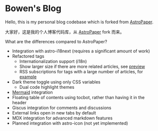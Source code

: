 # Bowen's Blog

Hello, this is my personal blog codebase which is forked from [AstroPaper](https://github.com/satnaing/astro-paper).

大家好，这是我的个人博客代码库，从 [AstroPaper](https://github.com/satnaing/astro-paper) fork 而来。

What are the differences compared to AstroPaper?

- Integration with astro-i18next (requires a significant amount of work)
- Refactored tags
  - Internationalization support (i18n)
  - Show larger size if there are more related articles, see [preview](https://blog.bowen.cool/tags)
  - RSS subscriptions for tags with a large number of articles, for [example](https://blog.bowen.cool/tags/unraid)
- Dark theme toggle using only CSS variables
  - Dual code highlight themes
- [Mermaid](https://github.com/mermaid-js/mermaid) integration
- Floating table of contents using tocbot, rather than having it in the header
- Giscus integration for comments and discussions
- External links open in new tabs by default
- MDX integration for advanced markdown features
- Planned integration with astro-icon (not yet implemented)

